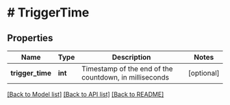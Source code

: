 # # TriggerTime

## Properties

Name | Type | Description | Notes
------------ | ------------- | ------------- | -------------
**trigger_time** | **int** | Timestamp of the end of the countdown, in milliseconds | [optional] 

[[Back to Model list]](../../README.md#documentation-for-models) [[Back to API list]](../../README.md#documentation-for-api-endpoints) [[Back to README]](../../README.md)
